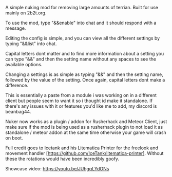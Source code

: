 A simple nuking mod for removing large amounts of terrian. Built for use mainly on 2b2t.org.

To use the mod, type "&&enable" into chat and it should respond with a message.

Editing the config is simple, and you can view all the different settings by typing "&&list" into chat.

Capital letters dont matter and to find more information about a setting you can type "&&" and then the setting name without any spaces to see the available options.

Changing a settings is as simple as typing "&&" and then the setting name, followed by the value of the setting. Once again, capital letters dont make a difference.

This is essentially a paste from a module i was working on in a different client but people seem to want it so i thought id make it standalone. If there's any issues with it or features you'd like me to add, my discord is beanbag44.

Nuker now works as a plugin / addon for Rusherhack and Meteor Client, just make sure if the mod is being used as a rusherhack plugin to not load it as standalone / meteor addon at the same time otherwise your game will crash on boot.

Full credit goes to Icetank and his Litematica Printer for the freelook and movement handler [https://github.com/IceTank/litematica-printer]. Without these the rotations would have been incredibly goofy.

Showcase video:
https://youtu.be/JUhgqLYdONs
